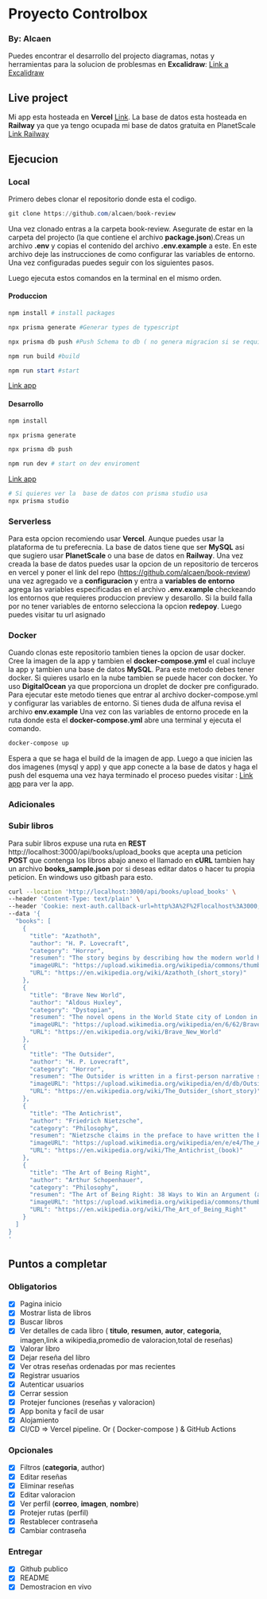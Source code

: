# Proyecto Controlbox

### By: Alcaen

Puedes encontrar el desarrollo del projecto diagramas, notas y herramientas para la solucion de problesmas en **Excalidraw**: [Link a Excalidraw](https://excalidraw.com/#json=yTSUxJTwuC1BGbrCChUkd,SNNk3b7-mAjj3QF8hk4qMQ)

## Live project

Mi app esta hosteada en **Vercel** [Link](https://book-review-alpha.vercel.app/).
La base de datos esta hosteada en **Railway** ya que ya tengo ocupada mi base de datos gratuita en PlanetScale [Link Railway](https://railway.app/)

## Ejecucion

### Local

Primero debes clonar el repositorio donde esta el codigo.

```powershell
git clone https://github.com/alcaen/book-review
```

Una vez clonado entras a la carpeta book-review.
Asegurate de estar en la carpeta del projecto (la que contiene el archivo **package.json**).Creas un archivo **.env** y copias el contenido del archivo **.env.example** a este. En este archivo deje las instrucciones de como configurar las variables de entorno. Una vez configuradas puedes seguir con los siguientes pasos.

Luego ejecuta estos comandos en la terminal en el mismo orden.

#### Produccion

```powershell
npm install # install packages
```

```powershell
npx prisma generate #Generar types de typescript
```

```powershell
npx prisma db push #Push Schema to db ( no genera migracion si se requiere migraicion correr migrate)
```

```powershell
npm run build #build
```

```powershell
npm run start #start
```

[Link app](http://localhost:3000/)

#### Desarrollo

```powershell
npm install
```

```powershell
npx prisma generate
```

```powershell
npx prisma db push
```

```powershell
npm run dev # start on dev enviroment
```

[Link app](http://localhost:3000/)

```powershell
# Si quieres ver la  base de datos con prisma studio usa
npx prisma studio
```

### Serverless

Para esta opcion recomiendo usar **Vercel**. Aunque puedes usar la plataforma de tu preferecnia. La base de datos tiene que ser **MySQL** asi que sugiero usar **PlanetScale** o una base de datos en **Railway**. Una vez creada la base de datos puedes usar la opcion de un repositorio de terceros en vercel y poner el link del repo (https://github.com/alcaen/book-review) una vez agregado ve a **configuracion** y entra a **variables de entorno** agrega las variables especificadas en el archivo **.env.example** checkeando los entornos que requieres produccion preview y desarollo.
Si la build falla por no tener variables de entorno selecciona la opcion **redepoy**.
Luego puedes visitar tu url asignado

### Docker

Cuando clonas este repositorio tambien tienes la opcion de usar docker. Cree la imagen de la app y tambien el **docker-compose.yml** el cual incluye la app y tambien una base de datos **MySQL**. Para este metodo debes tener docker. Si quieres usarlo en la nube tambien se puede hacer con docker. Yo uso **DigitalOcean** ya que proporciona un droplet de docker pre configurado. Para ejecutar este metodo tienes que entrar al archivo docker-compose.yml y configurar las variables de entorno. Si tienes duda de alfuna revisa el archivo **env.example** Una vez con las variables de entorno procede en la ruta donde esta el **docker-compose.yml** abre una terminal y ejecuta el comando.

```powershell
docker-compose up
```

Espera a que se haga el build de la imagen de app. Luego a que inicien las dos imagenes (mysql y app) y que app conecte a la base de datos y haga el push del esquema una vez haya terminado el proceso puedes visitar : [Link app](http://localhost:3000/) para ver la app.

### Adicionales

### Subir libros

Para subir libros expuse una ruta en **REST** http://localhost:3000/api/books/upload_books que acepta una peticion **POST** que contenga los libros abajo anexo el llamado en **cURL** tambien hay un archivo **books_sample.json** por si deseas editar datos o hacer tu propia peticion. En windows uso gitbash para esto.

```bash
curl --location 'http://localhost:3000/api/books/upload_books' \
--header 'Content-Type: text/plain' \
--header 'Cookie: next-auth.callback-url=http%3A%2F%2Flocalhost%3A3000; next-auth.csrf-token=dae279286de046ab456672fbd1065eeec18a9e32109ffa23ad1ecad115d30426%7C3f624e40555bfb7fa4d06fbc31d3cf9a0f9543c4a9dee5261bb0d9b8bceb37da' \
--data '{
  "books": [
    {
      "title": "Azathoth",
      "author": "H. P. Lovecraft",
      "category": "Horror",
      "resumen": "The story begins by describing how the modern world has been stripped of imagination and belief in magic. The protagonist is an unnamed man who lives in a dull and ugly city. Every night for many years the man gazes from his window upon the stars, until he comes over time to observe secret vistas unsuspected by normal humanity. One night the gulf between his world and the stars is bridged, and his mind ascends from his body out unto the boundless cosmos.",
      "imageURL": "https://upload.wikimedia.org/wikipedia/commons/thumb/c/c1/Hplovecraft-azathoth-manuscript.jpg/464px-Hplovecraft-azathoth-manuscript.jpg",
      "URL": "https://en.wikipedia.org/wiki/Azathoth_(short_story)"
    },
    {
      "title": "Brave New World",
      "author": "Aldous Huxley",
      "category": "Dystopian",
      "resumen": "The novel opens in the World State city of London in AF (After Ford) 632 (AD 2540 in the Gregorian calendar), where citizens are engineered through artificial wombs and childhood indoctrination programmes into predetermined classes (or castes) based on intelligence and labour. Lenina Crowne, a hatchery worker, is popular and sexually desirable, but Bernard Marx, a psychologist, is not. He is shorter in stature than the average member of his high caste, which gives him an inferiority complex. His work with sleep-learning allows him to understand, and disapprove of, his society'\''s methods of keeping its citizens peaceful, which includes their constant consumption of a soothing, happiness-producing drug called soma. Courting disaster, Bernard is vocal and arrogant about his criticisms, and his boss contemplates exiling him to Iceland because of his nonconformity. His only friend is Helmholtz Watson, a gifted writer who finds it difficult to use his talents creatively in their pain-free society.",
      "imageURL": "https://upload.wikimedia.org/wikipedia/en/6/62/BraveNewWorld_FirstEdition.jpg?20171211221736",
      "URL": "https://en.wikipedia.org/wiki/Brave_New_World"
    },
    {
      "title": "The Outsider",
      "author": "H. P. Lovecraft",
      "category": "Horror",
      "resumen": "The Outsider is written in a first-person narrative style, and details the miserable and apparently lonely life of an individual, who appears to have never made contact with another person. The story begins, with the narrator explaining his origins. His memory of others is vague, and he cannot seem to recall any details of his personal history, including who he is or where he is originally from. The narrator tells of his environment: a dark, decaying castle amid an endless forest of high trees that block out the light from the sun. He has never seen natural light, nor another human being, and he has never ventured from the prison-like home he now inhabits. The only knowledge the narrator has of the outside world is from his reading of the antique books that line the walls of his castle.",
      "imageURL": "https://upload.wikimedia.org/wikipedia/en/d/db/Outsider_and_others.jpg?20220212141100",
      "URL": "https://en.wikipedia.org/wiki/The_Outsider_(short_story)"
    },
    {
      "title": "The Antichrist",
      "author": "Friedrich Nietzsche",
      "category": "Philosophy",
      "resumen": "Nietzsche claims in the preface to have written the book for a very limited readership. To understand the book, he asserts that the reader must be honest in intellectual matters to the point of hardness to so much as endure my seriousness, my passion.[2] The reader should be above politics and nationalism. Also, the usefulness or harmfulness of truth should not be a concern. Characteristics such as [s]trength which prefers questions for which no one today is sufficiently daring; courage for the forbidden[2] are also needed. He disregards all other readers",
      "imageURL": "https://upload.wikimedia.org/wikipedia/en/e/e4/The_Antichrist_%28book%29.jpg?20181008003121",
      "URL": "https://en.wikipedia.org/wiki/The_Antichrist_(book)"
    },
    {
      "title": "The Art of Being Right",
      "author": "Arthur Schopenhauer",
      "category": "Philosophy",
      "resumen": "The Art of Being Right: 38 Ways to Win an Argument (also The Art of Controversy, or Eristic Dialectic: The Art of Winning an Argument; German: Eristische Dialektik: Die Kunst, Recht zu behalten; 1831) is an acidulous, sarcastic treatise written by the German philosopher Arthur Schopenhauer.[1] In it, Schopenhauer examines a total of thirty-eight methods of defeating one'\''s opponent in a debate. He introduces his essay with the idea that philosophers have concentrated in ample measure on the rules of logic, but have not (especially since the time of Immanuel Kant) engaged with the darker art of the dialectic, of controversy. Whereas the purpose of logic is classically said to be a method of arriving at the truth, dialectic, says Schopenhauer, ...on the other hand, would treat of the intercourse between two rational beings who, because they are rational, ought to think in common, but who, as soon as they cease to agree like two clocks keeping exactly the same time, create a disputation, or intellectual contest.",
      "imageURL": "https://upload.wikimedia.org/wikipedia/commons/thumb/8/8a/Schopenhauer.jpg/486px-Schopenhauer.jpg",
      "URL": "https://en.wikipedia.org/wiki/The_Art_of_Being_Right"
    }
  ]
}
'
```

## Puntos a completar

### Obligatorios

- [x] Pagina inicio
- [x] Mostrar lista de libros
- [x] Buscar libros
- [x] Ver detalles de cada libro ( **titulo**, **resumen**, **autor**, **categoria**, imagen,link a wikipedia,promedio de valoracion,total de reseñas)
- [x] Valorar libro
- [x] Dejar reseña del libro
- [x] Ver otras reseñas ordenadas por mas recientes
- [x] Registrar usuarios
- [x] Autenticar usuarios
- [x] Cerrar session
- [x] Protejer funciones (reseñas y valoracion)
- [x] App bonita y facil de usar
- [x] Alojamiento
- [x] CI/CD => Vercel pipeline. Or ( Docker-compose ) & GitHub Actions

### Opcionales

- [x] Filtros (**categoria**, author)
- [x] Editar reseñas
- [x] Eliminar reseñas
- [x] Editar valoracion
- [x] Ver perfil (**correo**, **imagen**, **nombre**)
- [x] Protejer rutas (perfil)
- [x] Restablecer contraseña
- [x] Cambiar contraseña

### Entregar

- [x] Github publico
- [x] README
- [x] Demostracion en vivo
